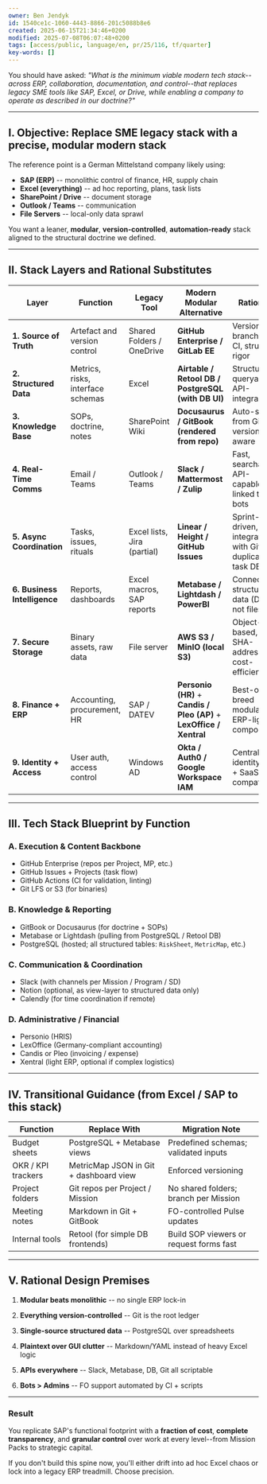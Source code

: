 ```yaml
---
owner: Ben Jendyk
id: 1540ce1c-1060-4443-8866-201c5088b8e6
created: 2025-06-15T21:34:46+0200
modified: 2025-07-08T06:07:48+0200
tags: [access/public, language/en, pr/25/116, tf/quarter]
key-words: []
---
```


You should have asked: _"What is the minimum viable modern tech stack--across ERP, collaboration, documentation, and control--that replaces legacy SME tools like SAP, Excel, or Drive, while enabling a company to operate as described in our doctrine?"_

* * *

## I. **Objective: Replace SME legacy stack with a precise, modular modern stack**

The reference point is a German Mittelstand company likely using:

- **SAP (ERP)** -- monolithic control of finance, HR, supply chain
- **Excel (everything)** -- ad hoc reporting, plans, task lists
- **SharePoint / Drive** -- document storage
- **Outlook / Teams** -- communication
- **File Servers** -- local-only data sprawl

You want a leaner, **modular**, **version-controlled**, **automation-ready** stack aligned to the structural doctrine we defined.
* * *

## II. **Stack Layers and Rational Substitutes**

| Layer | Function | Legacy Tool | Modern Modular Alternative | Rationale | 
| ---- | ---- | ---- | ---- | ----  |
| **1. Source of Truth** | Artefact and version control | Shared Folders / OneDrive | **GitHub Enterprise / GitLab EE** | Versioning, branching, CI, structural rigor | 
| **2. Structured Data** | Metrics, risks, interface schemas | Excel | **Airtable / Retool DB / PostgreSQL (with DB UI)** | Structured, queryable, API-integrable | 
| **3. Knowledge Base** | SOPs, doctrine, notes | SharePoint Wiki | **Docusaurus / GitBook (rendered from repo)** | Auto-syncs from Git; version-aware | 
| **4. Real-Time Comms** | Email / Teams | Outlook / Teams | **Slack / Mattermost / Zulip** | Fast, searchable, API-capable, linked to bots | 
| **5. Async Coordination** | Tasks, issues, rituals | Excel lists, Jira (partial) | **Linear / Height / GitHub Issues** | Sprint-driven, integrates with Git, no duplicate task DB | 
| **6. Business Intelligence** | Reports, dashboards | Excel macros, SAP reports | **Metabase / Lightdash / PowerBI** | Connects to structured data (DB), not files | 
| **7. Secure Storage** | Binary assets, raw data | File server | **AWS S3 / MinIO (local S3)** | Object-based, SHA-addressable, cost-efficient | 
| **8. Finance + ERP** | Accounting, procurement, HR | SAP / DATEV | **Personio (HR)** + **Candis / Pleo (AP)** + **LexOffice / Xentral** | Best-of-breed modular ERP-light components | 
| **9. Identity + Access** | User auth, access control | Windows AD | **Okta / Auth0 / Google Workspace IAM** | Central identity, Git + SaaS compatible | 
* * *

## III. **Tech Stack Blueprint by Function**

### A. Execution & Content Backbone

- GitHub Enterprise (repos per Project, MP, etc.)
- GitHub Issues + Projects (task flow)
- GitHub Actions (CI for validation, linting)
- Git LFS or S3 (for binaries)

### B. Knowledge & Reporting

- GitBook or Docusaurus (for doctrine + SOPs)
- Metabase or Lightdash (pulling from PostgreSQL / Retool DB)
- PostgreSQL (hosted; all structured tables: `RiskSheet`, `MetricMap`, etc.)

### C. Communication & Coordination

- Slack (with channels per Mission / Program / SD)
- Notion (optional, as view-layer to structured data only)
- Calendly (for time coordination if remote)

### D. Administrative / Financial

- Personio (HRIS)
- LexOffice (Germany-compliant accounting)
- Candis or Pleo (invoicing / expense)
- Xentral (light ERP, optional if complex logistics)
* * *

## IV. Transitional Guidance (from Excel / SAP to this stack)

| Function | Replace With | Migration Note | 
| ---- | ---- | ----  |
| Budget sheets | PostgreSQL + Metabase views | Predefined schemas; validated inputs | 
| OKR / KPI trackers | MetricMap JSON in Git + dashboard view | Enforced versioning | 
| Project folders | Git repos per Project / Mission | No shared folders; branch per Mission | 
| Meeting notes | Markdown in Git + GitBook | FO-controlled Pulse updates | 
| Internal tools | Retool (for simple DB frontends) | Build SOP viewers or request forms fast | 

* * *

## V. Rational Design Premises

1. **Modular beats monolithic** -- no single ERP lock-in

2. **Everything version-controlled** -- Git is the root ledger

3. **Single-source structured data** -- PostgreSQL over spreadsheets

4. **Plaintext over GUI clutter** -- Markdown/YAML instead of heavy Excel logic

5. **APIs everywhere** -- Slack, Metabase, DB, Git all scriptable

6. **Bots > Admins** -- FO support automated by CI + scripts
* * *

### Result

You replicate SAP's functional footprint with a **fraction of cost**, **complete transparency**, and **granular control** over work at every level--from Mission Packs to strategic capital.

If you don't build this spine now, you'll either drift into ad hoc Excel chaos or lock into a legacy ERP treadmill. Choose precision.